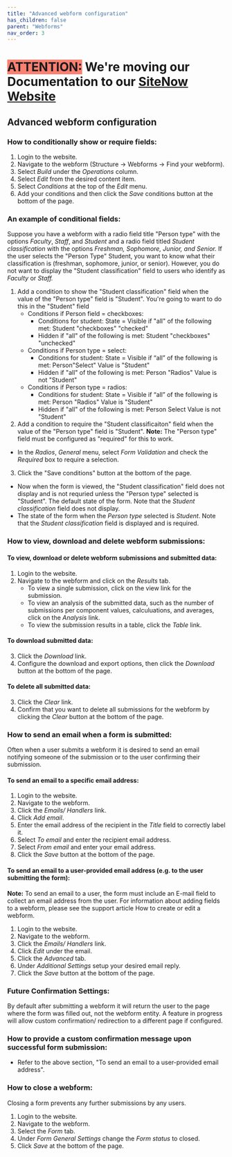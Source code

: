 ```yaml
---
title: "Advanced webform configuration"
has_children: false
parent: "Webforms"
nav_order: 3
---
```

# <span style=background-color:salmon>ATTENTION:</span> We're moving our Documentation to our [SiteNow Website](http://sitenow.uiowa.edu/documentation/webforms)

## Advanced webform configuration

### How to conditionally show or require fields:

1. Login to the website.
2. Navigate to the webform (Structure -> Webforms -> Find your webform).
3. Select *Build* under the *Operations* column.
4. Select *Edit* from the desired content item.
5. Select *Conditions* at the top of the *Edit* menu.
6. Add your conditions and then click the *Save* conditions button at the bottom of the page.

### An example of conditional fields:

Suppose you have a webform with a radio field title "Person type" with the options *Faculty*, *Staff*, and *Student* and a radio field titled *Student classification* with the options *Freshman, Sophomore, Junior, and Senior.*
If the user selects the "Person Type" Student, you want to know what their classification is (freshman, sophomore, junior, or senior). However, you do not want to display the "Student classification" field to users who identify as *Faculty* or *Staff.*
  1. Add a condition to show the "Student classification" field when the value of the "Person type" field is "Student". You're going to want to do this in the "Student" field  
     - Conditions if Person field =  checkboxes:
       - Conditions for student: State = Visible if "all" of the following met: Student "checkboxes" "checked"
       - Hidden if "all" of the following is met: Student "checkboxes" "unchecked"
     - Conditions if Person type =  select:
       - Conditions for student: State = Visible if “all” of the following is met: Person"Select" Value is "Student"
       - Hidden if "all" of the following is met: Person "Radios" Value is not "Student"
     - Conditions if Person type =  radios:
       - Conditions for student: State =  Visible if “all” of the following is met: Person "Radios" Value is "Student"
       - Hidden if "all" of the following is met: Person Select Value is not "Student"
  2. Add a condition to require the "Student classificaiton" field when the value of the "Person type" field is "Student".
  **Note:** The "Person type" field must be configured as "required" for this to work.
  - In the *Radios*, *General* menu, select *Form Validation* and check the *Required* box to require a selection.
  3. Click the "Save conditions" button at the bottom of the page.
  - Now when the form is viewed, the "Student classification" field does not display and is not requried unless the "Person type" selected is "Student". The default state of the form. Note that the *Student classification* field does not display.
  - The state of the form when the *Person type* selected is *Student*. Note that the *Student classification* field is displayed and is required.
  
### How to view, download and delete webform submissions:

#### To view, download or delete webform submissions and submitted data:
  1. Login to the website.
  2. Navigate to the webform and click on the *Results* tab.
     - To view a single submission, click on the view link for the submission.
     - To view an analysis of the submitted data, such as the number of submissions per component values, calculuations, and averages, click on the *Analysis* link. 
     - To view the submission results in a table, click the *Table* link.
#### To download submitted data:
  3. Click the *Download* link.
  4. Configure the download and export options, then click the *Download* button at the bottom of the page.
#### To delete all submitted data:
  3. Click the *Clear* link.
  4. Confirm that you want to delete all submissions for the webform by clicking the *Clear* button at the bottom of the page.

### How to send an email when a form is submitted:

Often when a user submits a webform it is desired to send an email notifying someone of the submission or to the user confirming their submission.

#### To send an email to a specific email address:
  1. Login to the website.
  2. Navigate to the webform.
  3. Click the *Emails/ Handlers* link.
  4. Click *Add email*.
  5. Enter the email address of the recipient in the *Title* field to correctly label it.
  6. Select *To email* and enter the recipient email address.
  7. Select *From email* and enter your email address.
  8. Click the *Save* button at the bottom of the page.
  
#### To send an email to a user-provided email address (e.g. to the user submitting the form):
**Note:** To send an email to a user, the form must include an E-mail field to collect an email address from the user. For information about adding fields to a webform, please see the support article How to create or edit a webform.

  1. Login to the website.
  2. Navigate to the webform.
  3. Click the *Emails/ Handlers* link.
  4. Click *Edit* under the email.
  5. Click the *Advanced* tab.
  6. Under *Additional Settings* setup your desired email reply.
  7. Click the *Save* button at the bottom of the page.

### Future Confirmation Settings:

By default after submitting a webform it will return the user to the page where the form was filled out, not the webform entity. A feature in progress will allow custom confirmation/ redirection to a different page if configured.

### How to provide a custom confirmation message upon successful form submission:
  - Refer to the above section, "To send an email to a user-provided email address".
  
### How to close a webform:
Closing a form prevents any further submissions by any users.

  1. Login to the website.
  2. Navigate to the webform.
  3. Select the *Form* tab.
  4. Under *Form General Settings* change the *Form status* to closed.
  5. Click *Save* at the bottom of the page.
    
    
